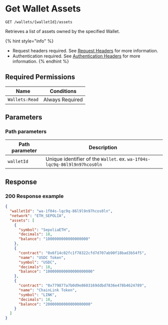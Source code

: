 # Get Wallet Assets

`GET /wallets/{walletId}/assets`

Retrieves a list of assets owned by the specified Wallet.

{% hint style="info" %}
* Request headers required. See [Request Headers](../../getting-started/request-headers.md) for more information.
* Authentication required. See [Authentication Headers](../../getting-started/request-headers.md#authentication-headers) for more information.
{% endhint %}

## Required Permissions

| Name           | Conditions      |
| -------------- | --------------- |
| `Wallets:Read` | Always Required |

## Parameters <a href="#request-example.1" id="request-example.1"></a>

### Path parameters <a href="#path-parameters" id="path-parameters"></a>

| Path parameter | Description                                                              |
| -------------- | ------------------------------------------------------------------------ |
| `walletId`     | Unique identifier of the `Wallet`. ex. `wa-1f04s-lqc9q-86l9l9n97hcos0ln` |

## Response <a href="#response" id="response"></a>

### 200 Response example <a href="#response-example" id="response-example"></a>

```json
{
  "walletId": "wa-1f04s-lqc9q-86l9l9n97hcos0ln",
  "network": "ETH_SEPOLIA",
  "assets": [
    {
      "symbol": "SepoliaETH",
      "decimals": 18,
      "balance": "1000000000000000000"
    },
    {
      "contract": "0x6f14c02fc1f78322cfd7d707ab90f18bad3b54f5",
      "name": "USDC Token",
      "symbol": "USDC",
      "decimals": 18,
      "balance": "100000000000000000000"
    },
    {
      "contract": "0x779877a7b0d9e8603169ddbd7836e478b4624789",
      "name": "ChainLink Token",
      "symbol": "LINK",
      "decimals": 18,
      "balance": "20000000000000000000"
    }
  ]
}
```
